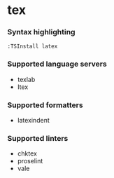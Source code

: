 <!--- THIS DOCUMENT IS AUTOMATICALLY GENERATED, DON'T EDIT IT -->
# tex

### Syntax highlighting

```vim
:TSInstall latex
```

### Supported language servers

- texlab
- ltex

### Supported formatters

- latexindent

### Supported linters

- chktex
- proselint
- vale

